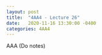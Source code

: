 ```yaml
---
layout: post
title:  "4AA4 - Lecture 26"
date:   2020-11-16 13:30:00 -0400
categories: 4AA4
---
```


AAA (Do notes)